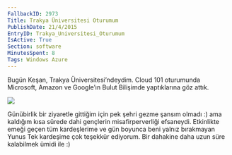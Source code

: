 ```yaml
---
FallbackID: 2973
Title: Trakya Üniversitesi Oturumum
PublishDate: 21/4/2015
EntryID: Trakya_Universitesi_Oturumum
IsActive: True
Section: software
MinutesSpent: 8
Tags: Windows Azure
---
```

Bugün Keşan, Trakya Üniversitesi’ndeydim. Cloud 101 oturumunda Microsoft, Amazon ve Google’ın Bulut Bilişimde yaptıklarına göz attık. ![](http://blob.daron.yondem.com/assets/2973/kesan.jpg)Günübirlik bir ziyaretle gittiğim için pek şehri gezme şansım olmadı :) ama kaldığım kısa sürede dahi gençlerin misafirperverliği efsaneydi. Etkinlikte emeği geçen tüm kardeşlerime ve gün boyunca beni yalnız bırakmayan Yunus Tek kardeşime çok teşekkür ediyorum. Bir dahakine daha uzun süre kalabilmek ümidi ile :)
